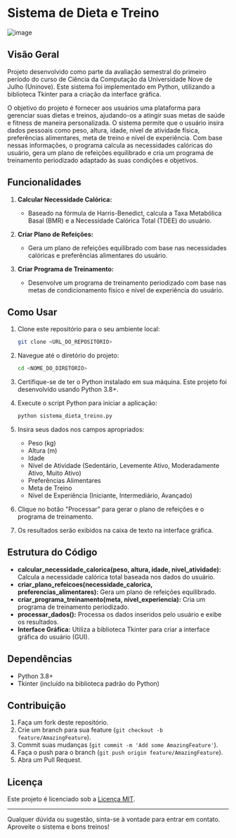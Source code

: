 # Sistema de Dieta e Treino
![image](https://github.com/user-attachments/assets/233c950e-b581-4035-b9d7-69037ba86047)

## Visão Geral

   Projeto desenvolvido como parte da avaliação semestral do primeiro período do curso de Ciência da Computação da Universidade Nove de Julho (Uninove). Este sistema foi implementado em Python, utilizando a biblioteca Tkinter para a criação da interface gráfica.

   O objetivo do projeto é fornecer aos usuários uma plataforma para gerenciar suas dietas e treinos, ajudando-os a atingir suas metas de saúde e fitness de maneira personalizada. O sistema permite que o usuário insira dados pessoais como peso, altura, idade, nível de atividade física, preferências alimentares, meta de treino e nível de experiência. Com base nessas informações, o programa calcula as necessidades calóricas do usuário, gera um plano de refeições equilibrado e cria um programa de treinamento periodizado adaptado às suas condições e objetivos.

## Funcionalidades

1. **Calcular Necessidade Calórica:**
   - Baseado na fórmula de Harris-Benedict, calcula a Taxa Metabólica Basal (BMR) e a Necessidade Calórica Total (TDEE) do usuário.

2. **Criar Plano de Refeições:**
   - Gera um plano de refeições equilibrado com base nas necessidades calóricas e preferências alimentares do usuário.
   
3. **Criar Programa de Treinamento:**
   - Desenvolve um programa de treinamento periodizado com base nas metas de condicionamento físico e nível de experiência do usuário.

## Como Usar

1. Clone este repositório para o seu ambiente local:
   ```bash
   git clone <URL_DO_REPOSITÓRIO>
   ```

2. Navegue até o diretório do projeto:
   ```bash
   cd <NOME_DO_DIRETÓRIO>
   ```

3. Certifique-se de ter o Python instalado em sua máquina. Este projeto foi desenvolvido usando Python 3.8+.

4. Execute o script Python para iniciar a aplicação:
   ```bash
   python sistema_dieta_treino.py
   ```

5. Insira seus dados nos campos apropriados:
   - Peso (kg)
   - Altura (m)
   - Idade
   - Nível de Atividade (Sedentário, Levemente Ativo, Moderadamente Ativo, Muito Ativo)
   - Preferências Alimentares
   - Meta de Treino
   - Nível de Experiência (Iniciante, Intermediário, Avançado)

6. Clique no botão "Processar" para gerar o plano de refeições e o programa de treinamento.

7. Os resultados serão exibidos na caixa de texto na interface gráfica.

## Estrutura do Código

- **calcular_necessidade_calorica(peso, altura, idade, nivel_atividade):** Calcula a necessidade calórica total baseada nos dados do usuário.
- **criar_plano_refeicoes(necessidade_calorica, preferencias_alimentares):** Gera um plano de refeições equilibrado.
- **criar_programa_treinamento(meta, nivel_experiencia):** Cria um programa de treinamento periodizado.
- **processar_dados():** Processa os dados inseridos pelo usuário e exibe os resultados.
- **Interface Gráfica:** Utiliza a biblioteca Tkinter para criar a interface gráfica do usuário (GUI).

## Dependências

- Python 3.8+
- Tkinter (incluído na biblioteca padrão do Python)

## Contribuição

1. Faça um fork deste repositório.
2. Crie um branch para sua feature (`git checkout -b feature/AmazingFeature`).
3. Commit suas mudanças (`git commit -m 'Add some AmazingFeature'`).
4. Faça o push para o branch (`git push origin feature/AmazingFeature`).
5. Abra um Pull Request.

## Licença

Este projeto é licenciado sob a [Licença MIT](LICENSE).

---

Qualquer dúvida ou sugestão, sinta-se à vontade para entrar em contato. Aproveite o sistema e bons treinos!

